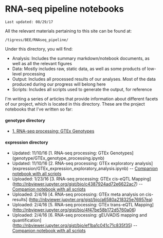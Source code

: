 # RNA-seq pipeline notebooks

<code>Last updated: 08/29/17</code>

All the relevant materials pertaining to this site can be found at:

<code>/tigress/BEE/RNAseq_pipeline/</code>

Under this directory, you will find:

- Analysis: Includes the summary markdown/notebook documents, as well as all the relevant figures
- Data: Mostly includes raw, static data, as well as some products of low-level processing
- Output: Includes all processed results of our analyses. Most of the data produced during our progress will belong here
- Scripts: Includes all scripts used to generate the output, for reference 

I'm writing a series of articles that provide information about different facets of our project, which is located in this directory. These are the project notebooks that I've written so far:

#### genotype directory
- [1. RNA-seq processing: GTEx Genotypes](./genotype/GTEx_genotype_processing.ipynb)

#### expression directory
- Updated: 11/10/16 [1. RNA-seq processing: GTEx Genotypes] (genotype/GTEx_genotype_processing.ipynb)
- Updated: 11/10/16 [2. RNA-seq processing: GTEx exploratory analysis] (expression/GTEx_expression_exploratory_analysis.ipynb)
-- [Companion notebook with all scripts](http://nbviewer.jupyter.org/gist/bjo/30351d20a4bd3d906229871c5d983b84)
- Uploaded: 1/23/16 [3. RNA-seq processing: GTEx cis-eQTL Mapping] (http://nbviewer.jupyter.org/gist/bjo/c4387924ad72e6622ac7)
-- [Companion notebook with all scripts](http://nbviewer.jupyter.org/gist/bjo/28519593f9a4a1cbd419b32c58badf84)
- Uploaded: 2/4/16 [4. RNA-seq processing: GTEx meta analysis on cis- results] (http://nbviewer.jupyter.org/gist/bjo/a6580a218325e76957ea)
- Uploaded: 2/4/16 [5. RNA-seq processing: GTEx trans-eQTL Mapping] (http://nbviewer.jupyter.org/gist/bjo/4f47be58b172d5760a06)
- Uploaded: 2/4/16 [6. RNA-seq processing: gEUVADIS mapping and quantification] (http://nbviewer.jupyter.org/gist/bjo/ef1ba1c041c71c835f35)
-- [Companion notebook with all scripts](http://nbviewer.jupyter.org/gist/bjo/460f04993efcc6f848708dcf7cb96349)
